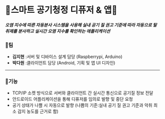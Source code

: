 # 🫧스마트 공기청정 디퓨저 & 앱🫧

#### 
***오염 지수에 따른 자동분사 시스템을 사용해 실내 공기 질 권고 기준에 따라 자동으로 탈취제를 분사하고 실시간 오염 지수를 확인하는 애플리케이션***

### 🌼팀
- **김지현** :서버 및 디바이스 설계 담당 (Raspberrypi, Arduino)  
- **박다원** :클라이언트 담당 (Android, 기획 및 앱 UI 디자인)

---

### 💎기능
- TCP/IP 소켓 방식으로 서버와 클라이언트 간 실시간 통신으로 공기질 정보 전달
- 안드로이드 어플리케이션을 통해 디퓨저를 임의로 발향 및 중단 요청
- 공기 상태가 나쁠 시 자동으로 발향 (나쁨의 기준:실내 공기 질 권고 기준과 악취 최소 감지 농도를 근거로 함)

